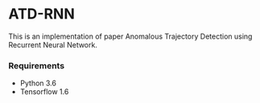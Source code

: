 # ATD-RNN

This is an implementation of paper Anomalous Trajectory Detection using Recurrent Neural Network.


### Requirements

- Python 3.6
- Tensorflow 1.6
